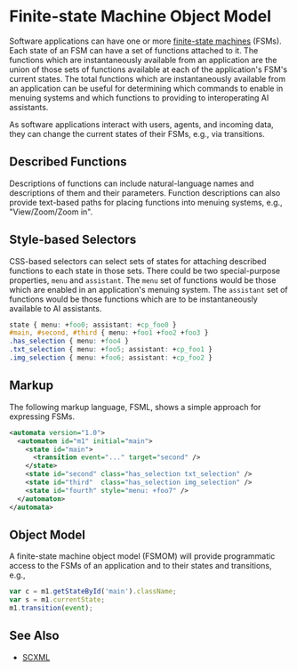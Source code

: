 # Finite-state Machine Object Model

Software applications can have one or more [finite-state machines](https://en.wikipedia.org/wiki/Finite-state_machine) (FSMs). Each state of an FSM can have a set of functions attached to it. The functions which are instantaneously available from an application are the union of those sets of functions available at each of the application's FSM's current states. The total functions which are instantaneously available from an application can be useful for determining which commands to enable in menuing systems and which functions to providing to interoperating AI assistants.

As software applications interact with users, agents, and incoming data, they can change the current states of their FSMs, e.g., via transitions.

## Described Functions

Descriptions of functions can include natural-language names and descriptions of them and their parameters. Function descriptions can also provide text-based paths for placing functions into menuing systems, e.g., "View/Zoom/Zoom in".

## Style-based Selectors

CSS-based selectors can select sets of states for attaching described functions to each state in those sets. There could be two special-purpose properties, `menu` and `assistant`. The `menu` set of functions would be those which are enabled in an application's menuing system. The `assistant` set of functions would be those functions which are to be instantaneously available to AI assistants.

```css
state { menu: +foo0; assistant: +cp_foo0 }
#main, #second, #third { menu: +foo1 +foo2 +foo3 }
.has_selection { menu: +foo4 }
.txt_selection { menu: +foo5; assistant: +cp_foo1 }
.img_selection { menu: +foo6; assistant: +cp_foo2 }
```

## Markup

The following markup language, FSML, shows a simple approach for expressing FSMs.

```xml
<automata version="1.0">
  <automaton id="m1" initial="main">
    <state id="main">
      <transition event="..." target="second" />
    </state>
    <state id="second" class="has_selection txt_selection" />
    <state id="third"  class="has_selection img_selection" />
    <state id="fourth" style="menu: +foo7" />
  </automaton>
</automata>
```

## Object Model

A finite-state machine object model (FSMOM) will provide programmatic access to the FSMs of an application and to their states and transitions, e.g.,

```js
var c = m1.getStateById('main').className;
var s = m1.currentState;
m1.transition(event);
```

## See Also

* [SCXML](https://www.w3.org/TR/scxml/)

